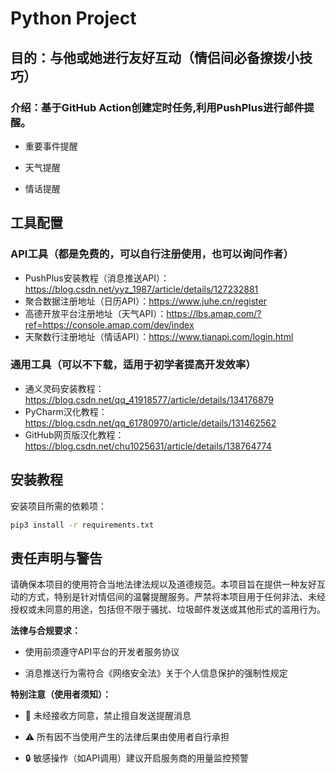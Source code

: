 # Python Project

## 目的：与他或她进行友好互动（情侣间必备撩拨小技巧）
### 介绍：基于GitHub Action创建定时任务,利用PushPlus进行邮件提醒。

- 重要事件提醒

- 天气提醒

- 情话提醒




## 工具配置
### API工具（都是免费的，可以自行注册使用，也可以询问作者）
- PushPlus安装教程（消息推送API）：https://blog.csdn.net/yyz_1987/article/details/127232881
- 聚合数据注册地址（日历API）：https://www.juhe.cn/register
- 高德开放平台注册地址（天气API）：https://lbs.amap.com/?ref=https://console.amap.com/dev/index
- 天聚数行注册地址（情话API）：https://www.tianapi.com/login.html

### 通用工具（可以不下载，适用于初学者提高开发效率）
- 通义灵码安装教程：https://blog.csdn.net/qq_41918577/article/details/134176879
- PyCharm汉化教程：https://blog.csdn.net/qq_61780970/article/details/131462562
- GitHub网页版汉化教程：https://blog.csdn.net/chu1025631/article/details/138764774



## 安装教程
安装项目所需的依赖项：
```sh
pip3 install -r requirements.txt
```


## 责任声明与警告

请确保本项目的使用符合当地法律法规以及道德规范。本项目旨在提供一种友好互动的方式，特别是针对情侣间的温馨提醒服务。严禁将本项目用于任何非法、未经授权或未同意的用途，包括但不限于骚扰、垃圾邮件发送或其他形式的滥用行为。

**法律与合规要求：**

- 使用前须遵守API平台的开发者服务协议

- 消息推送行为需符合《网络安全法》关于个人信息保护的强制性规定

**特别注意（使用者须知）：**
- 📛 未经接收方同意，禁止擅自发送提醒消息

- ⚠️ 所有因不当使用产生的法律后果由使用者自行承担

- 🔒 敏感操作（如API调用）建议开启服务商的用量监控预警